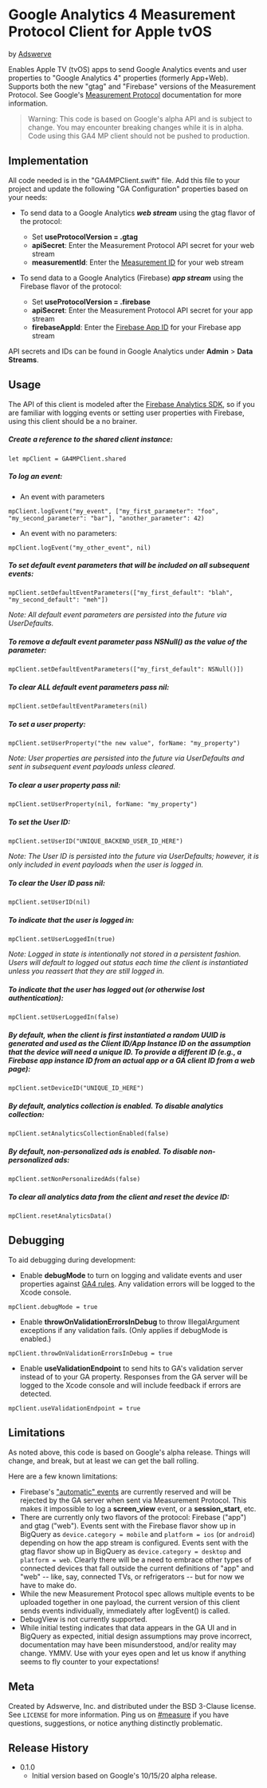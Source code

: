 # Google Analytics 4 Measurement Protocol Client for Apple tvOS
by [Adswerve](https://www.adswerve.com)

Enables Apple TV (tvOS) apps to send Google Analytics events and user properties to "Google Analytics 4" properties (formerly App+Web). Supports both the new  "gtag" and "Firebase" versions of the Measurement Protocol. See Google's [Measurement Protocol](https://developers.google.com/analytics/devguides/collection/protocol/ga4) documentation for more information.

> Warning: This code is based on Google's alpha API and is subject to change. You may encounter breaking changes while it is in alpha. Code using this GA4 MP client should not be pushed to production.

## Implementation
All code needed is in the "GA4MPClient.swift" file. Add this file to your project and update the following "GA Configuration" properties based on your needs:

* To send data to a Google Analytics **_web stream_** using the gtag flavor of the protocol:
  * Set **useProtocolVersion = .gtag**
  * **apiSecret**: Enter the Measurement Protocol API secret for your web stream
  * **measurementId**: Enter the [Measurement ID](https://developers.google.com/analytics/devguides/collection/protocol/ga4/sending-events?client_type=gtag#required_parameters) for your web stream

* To send data to a Google Analytics (Firebase) **_app stream_** using the Firebase flavor of the protocol:
  * Set **useProtocolVersion = .firebase**
  * **apiSecret**: Enter the Measurement Protocol API secret for your app stream
  * **firebaseAppId**: Enter the [Firebase App ID](https://developers.google.com/analytics/devguides/collection/protocol/ga4/sending-events?client_type=firebase#required_parameters) for your Firebase app stream

API secrets and IDs can be found in Google Analytics under **Admin** > **Data Streams**.

## Usage

The API of this client is modeled after the [Firebase Analytics SDK](https://firebase.google.com/docs/reference/swift/firebaseanalytics/api/reference/Classes/Analytics), so if you are familiar with logging events or setting user properties with Firebase, using this client should be a no brainer.

##### Create a reference to the shared client instance:
```
let mpClient = GA4MPClient.shared
```

##### To log an event:

* An event with parameters
```
mpClient.logEvent("my_event", ["my_first_parameter": "foo", "my_second_parameter": "bar"], "another_parameter": 42)
```
* An event with no parameters:
```
mpClient.logEvent("my_other_event", nil)
```

##### To set default event parameters that will be included on all subsequent events:
```
mpClient.setDefaultEventParameters(["my_first_default": "blah", "my_second_default": "meh"])
```
_Note: All default event parameters are persisted into the future via UserDefaults._

##### To remove a default event parameter pass NSNull() as the value of the parameter:
```
mpClient.setDefaultEventParameters(["my_first_default": NSNull()])
```

##### To clear ALL default event parameters pass nil:
```
mpClient.setDefaultEventParameters(nil)
```

##### To set a user property:
```
mpClient.setUserProperty("the new value", forName: "my_property")
```
_Note: User properties are persisted into the future via UserDefaults and sent in subsequent event payloads unless cleared._

##### To clear a user property pass nil:
```
mpClient.setUserProperty(nil, forName: "my_property")
```

##### To set the User ID:
```
mpClient.setUserID("UNIQUE_BACKEND_USER_ID_HERE")
```
_Note: The User ID is persisted into the future via UserDefaults; however, it is only included in event payloads when the user is logged in._

##### To clear the User ID pass nil:
```
mpClient.setUserID(nil)
```

##### To indicate that the user is logged in:
```
mpClient.setUserLoggedIn(true)
```
_Note: Logged in state is intentionally not stored in a persistent fashion. Users will default to logged out status each time the client is instantiated unless you reassert that they are still logged in._

##### To indicate that the user has logged out (or otherwise lost authentication):
```
mpClient.setUserLoggedIn(false)
```

##### By default, when the client is first instantiated a random UUID is generated and used as the Client ID/App Instance ID on the assumption that the device will need a unique ID. To provide a different ID (e.g., a Firebase app instance ID from an actual app or a GA client ID from a web page):
```
mpClient.setDeviceID("UNIQUE_ID_HERE")
```

##### By default, analytics collection is enabled. To disable analytics collection:
```
mpClient.setAnalyticsCollectionEnabled(false)
```

##### By default, non-personalized ads is enabled. To disable non-personalized ads:
```
mpClient.setNonPersonalizedAds(false)
```

##### To clear all analytics data from the client and reset the device ID:
```
mpClient.resetAnalyticsData()
```

## Debugging

To aid debugging during development:

* Enable **debugMode** to turn on logging and validate events and user properties against [GA4 rules](https://support.google.com/analytics/answer/9267744). Any validation errors will be logged to the Xcode console.
```
mpClient.debugMode = true
```
* Enable **throwOnValidationErrorsInDebug** to throw IllegalArgument exceptions if any validation fails. (Only applies if debugMode is enabled.)
```
mpClient.throwOnValidationErrorsInDebug = true
```
* Enable **useValidationEndpoint** to send hits to GA's validation server instead of to your GA property. Responses from the GA server will be logged to the Xcode console and will include feedback if errors are detected.
```
mpClient.useValidationEndpoint = true
```

## Limitations
As noted above, this code is based on Google's alpha release. Things will change, and break, but at least we can get the ball rolling.

Here are a few known limitations:
* Firebase's ["automatic" events](https://support.google.com/firebase/answer/6317485) are currently reserved and will be rejected by the GA server when sent via Measurement Protocol. This makes it impossible to log a **screen_view** event, or a **session_start**, etc.
* There are currently only two flavors of the protocol: Firebase ("app") and gtag ("web"). Events sent with the Firebase flavor show up in BigQuery as `device.category = mobile` and `platform = ios` (or `android`) depending on how the app stream is configured. Events sent with the gtag flavor show up in BigQuery as `device.category = desktop` and `platform = web`. Clearly there will be a need to embrace other types of connected devices that fall outside the current definitions of "app" and "web" -- like, say, connected TVs, or refrigerators -- but for now we have to make do.
* While the new Measurement Protocol spec allows multiple events to be uploaded together in one payload, the current version of this client sends events individually, immediately after logEvent() is called.
* DebugView is not currently supported.
* While initial testing indicates that data appears in the GA UI and in BigQuery as expected, initial design assumptions may prove incorrect, documentation may have been misunderstood, and/or reality may change. YMMV. Use with your eyes open and let us know if anything seems to fly counter to your expectations!

## Meta
Created by Adswerve, Inc. and distributed under the BSD 3-Clause license. See `LICENSE` for more information.
Ping us on [#measure](https://measure.slack.com/) if you have questions, suggestions, or notice anything distinctly problematic.

## Release History

* 0.1.0
  * Initial version based on Google's 10/15/20 alpha release.
